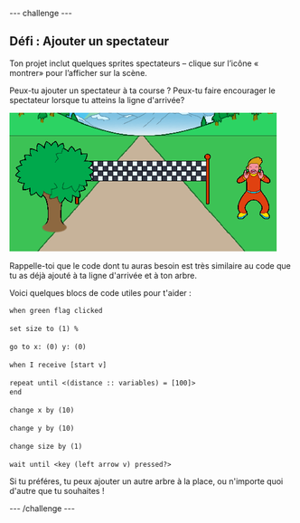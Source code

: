 --- challenge ---

## Défi : Ajouter un spectateur

Ton projet inclut quelques sprites spectateurs – clique sur l’icône « montrer» pour l’afficher sur la scène.

Peux-tu ajouter un spectateur à ta course ? Peux-tu faire encourager le spectateur lorsque tu atteins la ligne d'arrivée?

![un spectateur dans le jeu](images/sprint-spectator.png)

Rappelle-toi que le code dont tu auras besoin est très similaire au code que tu as déjà ajouté à ta ligne d'arrivée et à ton arbre.

Voici quelques blocs de code utiles pour t'aider :

```blocks3
when green flag clicked

set size to (1) %

go to x: (0) y: (0)

when I receive [start v]

repeat until <(distance :: variables) = [100]>
end

change x by (10)

change y by (10)

change size by (1)

wait until <key (left arrow v) pressed?>
```

Si tu préféres, tu peux ajouter un autre arbre à la place, ou n'importe quoi d'autre que tu souhaites !


--- /challenge ---